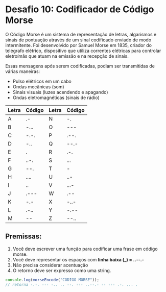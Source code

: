 # Desafio 10: Codificador de Código Morse

O Código Morse é um sistema de representação de letras, algarismos e sinais de pontuação através de um sinal codificado enviado de modo intermitente. Foi desenvolvido por Samuel Morse em 1835, criador do telégrafo elétrico, dispositivo que utiliza correntes elétricas para controlar eletroímãs que atuam na emissão e na recepção de sinais.

Essas mensagens após serem codificadas, podiam ser transmitidas de várias maneiras:

- Pulso elétricos em um cabo
- Ondas mecânicas (som)
- Sinais visuais (luzes acendendo e apagando)
- Ondas eletromagnéticas (sinais de rádio)

| Letra | Código | Letra | Código |
| ----- | ------ | ----- | ------ |
| A     | .-     | N     | -.     |
| B     | -...   | O     | ---    |
| C     | -.-.   | P     | .--.   |
| D     | -..    | Q     | --.-   |
| E     | .      | R     | .-.    |
| F     | ..-.   | S     | ...    |
| G     | --.    | T     | -      |
| H     | ....   | U     | ..-    |
| I     | ..     | V     | ...-   |
| J     | .---   | W     | .--    |
| K     | -.-    | X     | -..-   |
| L     | .-..   | Y     | -.--   |
| M     | --     | Z     | --..   |

## Premissas:

1. Você deve escrever uma função para codificar uma frase em código morse.
2. Você deve representar os espaços com **linha baixa (\_) = ..--.-**
3. Não precisa considerar acentuação
4. O retorno deve ser expresso como uma string.

```js
console.log(morseEncode("CODIGO MORSE"));
// retorna -.-. --- -.. .. --. --- ..--.- -- --- .-. ... .
```
